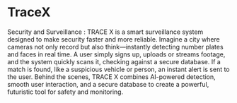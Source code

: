 # TraceX
Security and Surveillance : TRACE X is a smart surveillance system designed to make security faster and more reliable. Imagine a city where cameras not only record but also think—instantly detecting number plates and faces in real time. A user simply signs up, uploads or streams footage, and the system quickly scans it, checking against a secure database. If a match is found, like a suspicious vehicle or person, an instant alert is sent to the user. Behind the scenes, TRACE X combines AI-powered detection, smooth user interaction, and a secure database to create a powerful, futuristic tool for safety and monitoring.
